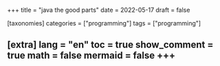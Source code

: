 +++
title = "java the good parts"
date = 2022-05-17
draft = false
 

[taxonomies]
categories = ["programming"]
tags = ["programming"]

[extra]
lang = "en"
toc = true
show_comment = true
math = false
mermaid = false
+++
---
